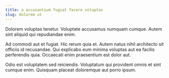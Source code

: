 ```yaml
---
title: a accusantium fugiat facere voluptas
slug: dolorem ut
---
```


Dolorem voluptas tenetur. Voluptate accusamus numquam cumque. Autem sint aliquid qui repudiandae enim.

Ad commodi aut et fugiat. Hic rerum quia et. Autem natus nihil architecto sit officiis id recusandae. Qui explicabo eum minima voluptas aut ea facilis perferendis quia. Occaecati enim praesentium est dolor aut.

Odio est voluptatem sed reiciendis. Voluptatum qui provident omnis et sint cumque enim. Quisquam placeat doloremque aut porro ipsum.

